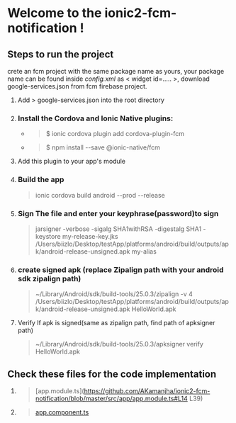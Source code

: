 # Welcome to the ionic2-fcm-notification !
## Steps to run the project
crete an fcm project with the same package name as yours, your package name can be found inside _config.xml_ as < widget id=..... >, download google-services.json from fcm firebase project.

1. Add  > google-services.json into the root directory 
2. ### Install the Cordova and Ionic Native plugins:
   * > $ ionic cordova plugin add cordova-plugin-fcm
   * > $ npm install --save @ionic-native/fcm
3. Add this plugin to your app's module
4. ### Build the app
   > ionic cordova build android --prod --release
5. ### Sign The file and enter your keyphrase(password)to sign
   > jarsigner -verbose -sigalg SHA1withRSA -digestalg SHA1 -keystore my-release-key.jks /Users/biizlo/Desktop/testApp/platforms/android/build/outputs/apk/android-release-unsigned.apk my-alias
6. ### create signed apk (replace Zipalign path with your android sdk zipalign path)
   > ~/Library/Android/sdk/build-tools/25.0.3/zipalign -v 4 /Users/biizlo/Desktop/testApp/platforms/android/build/outputs/apk/android-release-unsigned.apk HelloWorld.apk
7. Verify If apk is signed(same as zipalign path, find path of apksigner path)
   >  ~/Library/Android/sdk/build-tools/25.0.3/apksigner verify HelloWorld.apk
   
## Check these files for the code implementation
  1.  > [app.module.ts](https://github.com/AKamanjha/ionic2-fcm-notification/blob/master/src/app/app.module.ts#L14 L39)
  2.  > [app.component.ts](https://github.com/AKamanjha/ionic2-fcm-notification/blob/master/src/app/app.component.ts)
  
  


